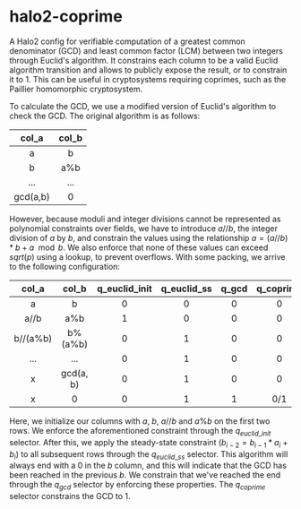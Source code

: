 # halo2-coprime

A Halo2 config for verifiable computation of a greatest common denominator (GCD) and least common factor (LCM) between two integers through Euclid's algorithm. It constrains each column to be a valid Euclid algorithm transition and allows to publicly expose the result, or to constrain it to 1. This can be useful in cryptosystems requiring coprimes, such as the Paillier homomorphic cryptosystem. 

To calculate the GCD, we use a modified version of Euclid's algorithm to check the GCD. The original algorithm is as follows:

| col_a     | col_b     |
|:---------:|:---------:|
| a         | b         | 
| b         | a%b       |
| ...       | ...       |
| gcd(a,b)  | 0         |

However, because moduli and integer divisions cannot be represented as polynomial constraints over fields, we have to introduce $a//b$, the integer division of $a$ by $b$, and constrain the values using the relationship $a = (a//b) * b + a\mod b$. We also enforce that none of these values can exceed $sqrt(p)$ using a lookup, to prevent overflows. With some packing, we arrive to the following configuration:

| col_a     | col_b     | q_euclid_init | q_euclid_ss | q_gcd | q_coprime | q_lookup |
|:---------:|:---------:|:-------------:|:-----------:|:-----:|:---------:|:--------:|
| a       | b       | 0             | 0           | 0     | 0         | 1        |
| a//b    | a%b    | 1             | 0           | 0     | 0         | 1        |
| b//(a%b)| b%(a%b) | 0             | 1           | 0     | 0         | 1        |
| ...       | ...       | 0             | 1           | 0     | 0         | 1        |
| x         | gcd(a, b)| 0             | 1           | 0     | 0         | 1        |
| x         | 0       | 0             | 1           | 1     | 0/1       | 1        |

Here, we initialize our columns with $a$, $b$, $a//b$ and $a\%b$ on the first two rows. We enforce the aforementioned constraint through the $q_{euclid\_init}$ selector. After this, we apply the steady-state constraint ($b_{i-2} = b_{i-1} * a_i + b_i$) to all subsequent rows through the $q_{euclid\_ss}$ selector. This algorithm will always end with a $0$ in the $b$ column, and this will indicate that the GCD has been reached in the previous $b$. We constrain that we've reached the end through the $q_{gcd}$ selector by enforcing these properties. The $q_{coprime}$ selector constrains the GCD to $1$. 
